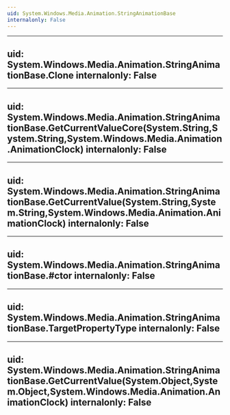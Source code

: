 ```yaml
---
uid: System.Windows.Media.Animation.StringAnimationBase
internalonly: False
---
```


---
uid: System.Windows.Media.Animation.StringAnimationBase.Clone
internalonly: False
---

---
uid: System.Windows.Media.Animation.StringAnimationBase.GetCurrentValueCore(System.String,System.String,System.Windows.Media.Animation.AnimationClock)
internalonly: False
---

---
uid: System.Windows.Media.Animation.StringAnimationBase.GetCurrentValue(System.String,System.String,System.Windows.Media.Animation.AnimationClock)
internalonly: False
---

---
uid: System.Windows.Media.Animation.StringAnimationBase.#ctor
internalonly: False
---

---
uid: System.Windows.Media.Animation.StringAnimationBase.TargetPropertyType
internalonly: False
---

---
uid: System.Windows.Media.Animation.StringAnimationBase.GetCurrentValue(System.Object,System.Object,System.Windows.Media.Animation.AnimationClock)
internalonly: False
---
